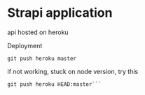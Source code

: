 # Strapi application

api hosted on heroku 

Deployment

```shell
git push heroku master
```

if not working, stuck on node version, try this

```shell
git push heroku HEAD:master```
